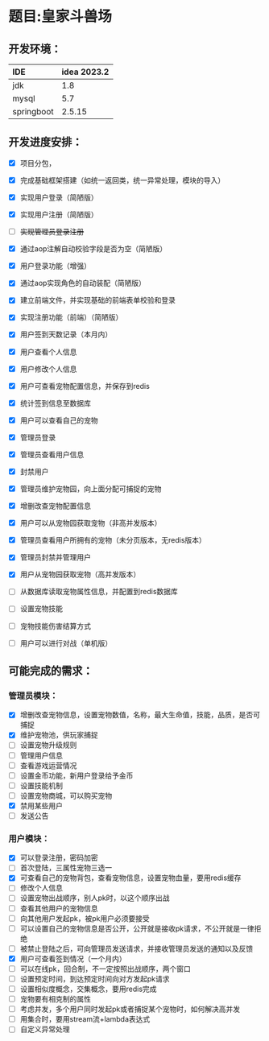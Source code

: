 # 题目:皇家斗兽场



## 开发环境：

| IDE        | idea 2023.2 |
| :--------- | ----------- |
| jdk        | 1.8         |
| mysql      | 5.7         |
| springboot | 2.5.15      |



## 开发进度安排：

- [x] 项目分包，
- [x] 完成基础框架搭建（如统一返回类，统一异常处理，模块的导入）
- [x] 实现用户登录（简陋版）
- [x] 实现用户注册（简陋版）
- [ ] ~~实现管理员登录注册~~
- [x] 通过aop注解自动校验字段是否为空（简陋版）
- [x] 用户登录功能（增强）
- [x] 通过aop实现角色的自动装配（简陋版）
- [x] 建立前端文件，并实现基础的前端表单校验和登录
- [x] 实现注册功能（前端）（简陋版）
- [x] 用户签到天数记录（本月内）
- [x] 用户查看个人信息
- [x] 用户修改个人信息
- [x] 用户可查看宠物配置信息，并保存到redis
- [x] 统计签到信息至数据库
- [x] 用户可以查看自己的宠物
- [x] 管理员登录
- [x] 管理员查看用户信息
- [x] 封禁用户
- [x] 管理员维护宠物园，向上面分配可捕捉的宠物
- [x] 增删改查宠物配置信息
- [x] 用户可以从宠物园获取宠物（非高并发版本）
- [x] 管理员查看用户所拥有的宠物（未分页版本，无redis版本）
- [x] 管理员封禁并管理用户
- [x] 用户从宠物园获取宠物（高并发版本）
- [ ] 从数据库读取宠物属性信息，并配置到redis数据库
- [ ] 设置宠物技能
- [ ] 宠物技能伤害结算方式
- [ ] 用户可以进行对战（单机版）





## 可能完成的需求：

### 管理员模块：

- [x] 增删改查宠物信息，设置宠物数值，名称，最大生命值，技能，品质，是否可捕捉
- [x] 维护宠物池，供玩家捕捉
- [ ] 设置宠物升级规则
- [ ] 管理用户信息
- [ ] 查看游戏运营情况
- [ ] 设置金币功能，新用户登录给予金币
- [ ] 设置技能机制
- [ ] 设置宠物商城，可以购买宠物
- [x] 禁用某些用户
- [ ] 发送公告

### 用户模块：

- [x] 可以登录注册，密码加密
- [ ] 首次登陆，三属性宠物三选一
- [x] 可查看自己的宠物背包，查看宠物信息，设置宠物血量，要用redis缓存
- [ ] 修改个人信息
- [ ] 设置宠物出战顺序，别人pk时，以这个顺序出战
- [ ] 查看其他用户的宠物信息
- [ ] 向其他用户发起pk，被pk用户必须要接受
- [ ] 可以设置自己的宠物信息是否公开，公开就是接收pk请求，不公开就是一律拒绝
- [ ] 被禁止登陆之后，可向管理员发送请求，并接收管理员发送的通知以及反馈
- [x] 用户可查看签到情况（一个月内）
- [ ] 可以在线pk，回合制，不一定按照出战顺序，两个窗口
- [ ] 设置预定时间，到达预定时间向对方发起pk请求
- [ ] 设置相似度概念，交集概念，要用redis完成
- [ ] 宠物要有相克制的属性
- [ ] 考虑并发，多个用户同时发起pk或者捕捉某个宠物时，如何解决高并发
- [ ] 用集合时，要用stream流+lambda表达式
- [ ] 自定义异常处理